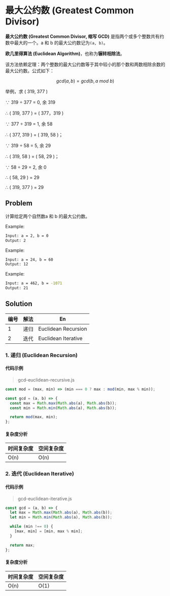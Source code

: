# 最大公约数 (Greatest Common Divisor)

**最大公约数 (Greatest Common Divisor, 缩写 GCD)** 是指两个或多个整数共有约数中最大的一个。a 和 b 的最大公约数记为`(a, b)`。

**欧几里得算法 (Euclidean Algorithm)**，也称为**辗转相除法**。

该方法依赖定理：两个整数的最大公约数等于其中较小的那个数和两数相除余数的最大公约数。公式如下：

$$
gcd(a,b) = gcd(b,a\ mod\ b)
$$

举例，求 ( 319, 377 )

∵ 319 ÷ 377 = 0, 余 319

∴ ( 319, 377 ) = ( 377，319 )

∵ 377 ÷ 319 = 1, 余 58

∴ ( 377, 319 ) = ( 319, 58 )；

∵ 319 ÷ 58 = 5, 余 29

∴ ( 319, 58 ) = ( 58, 29 )；

∵ 58 ÷ 29 = 2, 余 0

∴ ( 58, 29 ) = 29

∴ ( 319, 377 ) = 29

## Problem

计算给定两个自然数a 和 b 的最大公约数。

Example:

``` bash
Input: a = 2, b = 0
Output: 2
```

Example:

``` bash
Input: a = 24, b = 60
Output: 12
```

Example:

``` bash
Input: a = 462, b = -1071
Output: 21
```

## Solution

| 编号 | 解法 | En                  |
| ---- | ---- | ------------------- |
| 1    | 递归 | Euclidean Recursion |
| 2    | 迭代 | Euclidean Iterative |

### 1. 递归 (Euclidean Recursion)

#### 代码示例

> gcd-euclidean-recursive.js

```js
const mod = (max, min) => (min === 0 ? max : mod(min, max % min));

const gcd = (a, b) => {
  const max = Math.max(Math.abs(a), Math.abs(b));
  const min = Math.min(Math.abs(a), Math.abs(b));

  return mod(max, min);
};
```

#### 复杂度分析

| 时间复杂度 | 空间复杂度 |
| ---------- | ---------- |
| O(n)       | O(n)       |

### 2. 迭代 (Euclidean Iterative)

#### 代码示例

> gcd-euclidean-iterative.js

```js
const gcd = (a, b) => {
  let max = Math.max(Math.abs(a), Math.abs(b));
  let min = Math.min(Math.abs(a), Math.abs(b));

  while (min !== 0) {
    [max, min] = [min, max % min];
  }

  return max;
};
```

#### 复杂度分析

| 时间复杂度 | 空间复杂度 |
| ---------- | ---------- |
| O(n)       | O(1)       |
